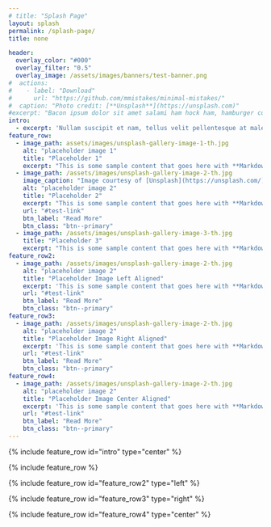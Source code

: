 ```yaml
---
# title: "Splash Page"
layout: splash
permalink: /splash-page/
title: none

header:
  overlay_color: "#000"
  overlay_filter: "0.5"
  overlay_image: /assets/images/banners/test-banner.png
#  actions:
#    - label: "Download"
#      url: "https://github.com/mmistakes/minimal-mistakes/"
#  caption: "Photo credit: [**Unsplash**](https://unsplash.com)"
#excerpt: "Bacon ipsum dolor sit amet salami ham hock ham, hamburger corned beef short ribs kielbasa biltong t-bone drumstick tri-tip tail sirloin pork chop."
intro:
  - excerpt: 'Nullam suscipit et nam, tellus velit pellentesque at malesuada, enim eaque. Quis nulla, netus tempor in diam gravida tincidunt, *proin faucibus* voluptate felis id sollicitudin. Centered with `type="center"`'
feature_row:
  - image_path: assets/images/unsplash-gallery-image-1-th.jpg
    alt: "placeholder image 1"
    title: "Placeholder 1"
    excerpt: "This is some sample content that goes here with **Markdown** formatting."
  - image_path: /assets/images/unsplash-gallery-image-2-th.jpg
    image_caption: "Image courtesy of [Unsplash](https://unsplash.com/)"
    alt: "placeholder image 2"
    title: "Placeholder 2"
    excerpt: "This is some sample content that goes here with **Markdown** formatting."
    url: "#test-link"
    btn_label: "Read More"
    btn_class: "btn--primary"
  - image_path: /assets/images/unsplash-gallery-image-3-th.jpg
    title: "Placeholder 3"
    excerpt: "This is some sample content that goes here with **Markdown** formatting."
feature_row2:
  - image_path: /assets/images/unsplash-gallery-image-2-th.jpg
    alt: "placeholder image 2"
    title: "Placeholder Image Left Aligned"
    excerpt: 'This is some sample content that goes here with **Markdown** formatting. Left aligned with `type="left"`'
    url: "#test-link"
    btn_label: "Read More"
    btn_class: "btn--primary"
feature_row3:
  - image_path: /assets/images/unsplash-gallery-image-2-th.jpg
    alt: "placeholder image 2"
    title: "Placeholder Image Right Aligned"
    excerpt: 'This is some sample content that goes here with **Markdown** formatting. Right aligned with `type="right"`'
    url: "#test-link"
    btn_label: "Read More"
    btn_class: "btn--primary"
feature_row4:
  - image_path: /assets/images/unsplash-gallery-image-2-th.jpg
    alt: "placeholder image 2"
    title: "Placeholder Image Center Aligned"
    excerpt: 'This is some sample content that goes here with **Markdown** formatting. Centered with `type="center"`'
    url: "#test-link"
    btn_label: "Read More"
    btn_class: "btn--primary"
---
```


{% include feature_row id="intro" type="center" %}

{% include feature_row %}

{% include feature_row id="feature_row2" type="left" %}

{% include feature_row id="feature_row3" type="right" %}

{% include feature_row id="feature_row4" type="center" %}
